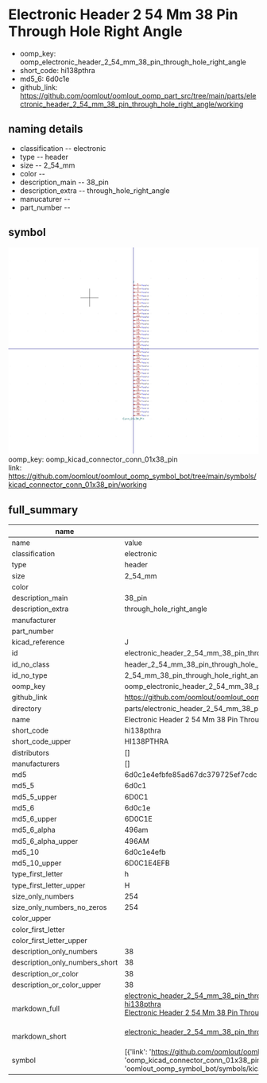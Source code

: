 # Electronic Header 2 54 Mm 38 Pin Through Hole Right Angle

  
* oomp_key: oomp_electronic_header_2_54_mm_38_pin_through_hole_right_angle 
* short_code: hi138pthra
* md5_6: 6d0c1e  
* github_link: https://github.com/oomlout/oomlout_oomp_part_src/tree/main/parts/electronic_header_2_54_mm_38_pin_through_hole_right_angle/working  
## naming details
* classification -- electronic
* type -- header
* size -- 2_54_mm
* color -- 
* description_main -- 38_pin
* description_extra -- through_hole_right_angle
* manucaturer -- 
* part_number -- 



## symbol

![](symbol/0/working/working_600.png)  
oomp_key: oomp_kicad_connector_conn_01x38_pin  
link: https://github.com/oomlout/oomlout_oomp_symbol_bot/tree/main/symbols/kicad_connector_conn_01x38_pin/working  


## full_summary
| name | value | 
| --- | --- | 
| name | value | 
| classification | electronic | 
| type | header | 
| size | 2_54_mm | 
| color |  | 
| description_main | 38_pin | 
| description_extra | through_hole_right_angle | 
| manufacturer |  | 
| part_number |  | 
| kicad_reference | J | 
| id | electronic_header_2_54_mm_38_pin_through_hole_right_angle | 
| id_no_class | header_2_54_mm_38_pin_through_hole_right_angle | 
| id_no_type | 2_54_mm_38_pin_through_hole_right_angle | 
| oomp_key | oomp_electronic_header_2_54_mm_38_pin_through_hole_right_angle | 
| github_link | https://github.com/oomlout/oomlout_oomp_part_src/tree/main/parts/electronic_header_2_54_mm_38_pin_through_hole_right_angle/working | 
| directory | parts/electronic_header_2_54_mm_38_pin_through_hole_right_angle | 
| name | Electronic Header 2 54 Mm 38 Pin Through Hole Right Angle | 
| short_code | hi138pthra | 
| short_code_upper | HI138PTHRA | 
| distributors | [] | 
| manufacturers | [] | 
| md5 | 6d0c1e4efbfe85ad67dc379725ef7cdc | 
| md5_5 | 6d0c1 | 
| md5_5_upper | 6D0C1 | 
| md5_6 | 6d0c1e | 
| md5_6_upper | 6D0C1E | 
| md5_6_alpha | 496am | 
| md5_6_alpha_upper | 496AM | 
| md5_10 | 6d0c1e4efb | 
| md5_10_upper | 6D0C1E4EFB | 
| type_first_letter | h | 
| type_first_letter_upper | H | 
| size_only_numbers | 254 | 
| size_only_numbers_no_zeros | 254 | 
| color_upper |  | 
| color_first_letter |  | 
| color_first_letter_upper |  | 
| description_only_numbers | 38 | 
| description_only_numbers_short | 38 | 
| description_or_color | 38 | 
| description_or_color_upper | 38 | 
| markdown_full | [electronic_header_2_54_mm_38_pin_through_hole_right_angle](https://github.com/oomlout/oomlout_oomp_part_src/tree/main/parts/electronic_header_2_54_mm_38_pin_through_hole_right_angle/working)<br>[hi138pthra](https://github.com/oomlout/oomlout_oomp_part_src/tree/main/parts/electronic_header_2_54_mm_38_pin_through_hole_right_angle/working)<br>[Electronic Header 2 54 Mm 38 Pin Through Hole Right Angle](https://github.com/oomlout/oomlout_oomp_part_src/tree/main/parts/electronic_header_2_54_mm_38_pin_through_hole_right_angle/working)<br><br> | 
| markdown_short | [electronic_header_2_54_mm_38_pin_through_hole_right_angle](https://github.com/oomlout/oomlout_oomp_part_src/tree/main/parts/electronic_header_2_54_mm_38_pin_through_hole_right_angle/working)<br><br> | 
| symbol | [{'link': 'https://github.com/oomlout/oomlout_oomp_symbol_bot/tree/main/symbols/kicad_connector_conn_01x38_pin', 'oomp_key': 'oomp_kicad_connector_conn_01x38_pin', 'directory': 'oomlout_oomp_symbol_bot/symbols/kicad_connector_conn_01x38_pin//working/working.kicad_sym'}] | 
